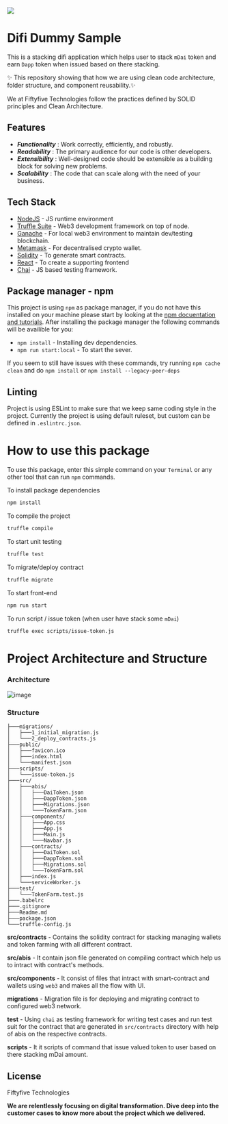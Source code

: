 <img src="https://www.fiftyfivetech.io/wp-content/uploads/2021/05/logo.png">

# Difi Dummy Sample

This is a stacking difi application which helps user to stack `mDai` token and earn `Dapp` token when issued based on there stacking.

✨ This repository showing that how we are using clean code architecture, folder structure, and component reusability.✨

We at Fiftyfive Technologies follow the practices defined by SOLID principles and Clean Architecture.

## Features

- _**Functionality**_  : Work correctly, efficiently, and robustly.
- _**Readability**_    : The primary audience for our code is other developers.
- _**Extensibility**_  : Well-designed code should be extensible as a building block for solving new problems.
- _**Scalability**_    : The code that can scale along with the need of your business.

## Tech Stack

- [NodeJS](https://nodejs.org/en/) - JS runtime environment
- [Truffle Suite](https://trufflesuite.com/) - Web3 development framework on top of node.
- [Ganache](https://trufflesuite.com/ganache/) - For local web3 environment to maintain dev/testing blockchain. 
- [Metamask](https://metamask.io/) - For decentralised crypto wallet.
- [Solidity](https://soliditylang.org/) - To generate smart contracts.
- [React](https://reactjs.org/) - To create a supporting frontend
- [Chai](https://www.chaijs.com/) - JS based testing framework.

## Package manager - npm

This project is using `npm` as package manager, if you do not have this installed on your machine please start by looking at the [npm docuentation and tutorials](https://docs.npmjs.com/). After installing the package manager the following commands will be availible for you:
- `npm install` - Installing dev dependencies.
- `npm run start:local` - To start the sever.

If you seem to still have issues with these commands, try running `npm cache clean` and do `npm install` or `npm install --legacy-peer-deps`

## Linting

Project is using ESLint to make sure that we keep same coding style in the project. Currently the project is using default ruleset, but custom can be defined in `.eslintrc.json`.


# How to use this package

To use this package, enter this simple command on your `Terminal` or any other tool that can run `npm` commands.

To install package dependencies
```sh
npm install
```

To compile the project
```sh
truffle compile
```

To start unit testing
```sh
truffle test
```

To migrate/deploy contract
```sh
truffle migrate
```

To start front-end
```sh
npm run start
```

To run script / issue token (when user have stack some `mDai`)
```sh
truffle exec scripts/issue-token.js
```

# Project Architecture and Structure

### Architecture

![image](https://user-images.githubusercontent.com/95676326/208651850-15ecc661-ee74-4f07-82e9-56d49468fe41.png)

### Structure

```
├───migrations/
│   ├───1_initial_migration.js
│   └───2_deploy_contracts.js
├───public/
│   ├───favicon.ico
│   ├───index.html
│   └───manifest.json
├───scripts/
│   └───issue-token.js
├───src/
│   ├───abis/
│   │   ├───DaiToken.json
│   │   ├───DappToken.json
│   │   ├───Migrations.json
│   │   └───TokenFarm.json
│   ├───components/
│   │   ├───App.css
│   │   ├───App.js
│   │   ├───Main.js
│   │   └───Navbar.js
│   ├───contracts/
│   │   ├───DaiToken.sol
│   │   ├───DappToken.sol
│   │   ├───Migrations.sol
│   │   └───TokenFarm.sol
│   ├───index.js
│   └───serviceWorker.js
├───test/
│   └───TokenFarm.test.js
├───.babelrc
├───.gitignore
├───Readme.md
├───package.json
└───truffle-config.js
```
**src/contracts** - Contains the solidity contract for stacking managing wallets and token farming with all different contract.

**src/abis** - It contain json file generated on compiling contract which help us to intract with contract's methods.

**src/components** -  It consist of files that intract with smart-contract and wallets using `web3` and makes all the flow with UI.

**migrations** - Migration file is for deploying and migrating contract to configured web3 network.

**test** - Using `chai` as testing framework for writing test cases and run test suit for the contract that are generated in `src/contracts` directory with help of abis on the respective contracts.

**scripts** - It it scripts of command that issue valued token to user based on there stacking mDai amount.

## License

Fiftyfive Technologies

**We are relentlessly focusing on digital transformation. Dive deep into the customer cases to know more about the project which we delivered.**

